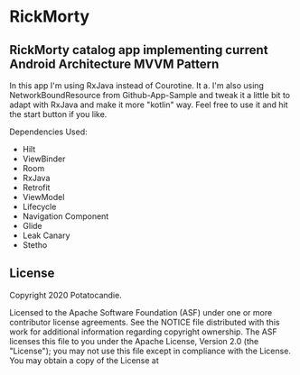 # RickMorty
## RickMorty catalog app implementing current Android Architecture MVVM Pattern 

In this app I'm using RxJava instead of Courotine. It a. I'm also using NetworkBoundResource from Github-App-Sample and tweak it a little bit to adapt with RxJava and make it more "kotlin" way. Feel free to use it and hit the start button if you like.

Dependencies Used:
* Hilt
* ViewBinder
* Room
* RxJava
* Retrofit
* ViewModel
* Lifecycle
* Navigation Component
* Glide
* Leak Canary
* Stetho

## License
Copyright 2020 Potatocandie.

Licensed to the Apache Software Foundation (ASF) under one or more contributor license agreements. See the NOTICE file distributed with this work for additional information regarding copyright ownership. The ASF licenses this file to you under the Apache License, Version 2.0 (the "License"); you may not use this file except in compliance with the License. You may obtain a copy of the License at

